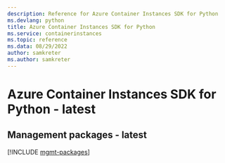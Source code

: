 ```yaml
---
description: Reference for Azure Container Instances SDK for Python
ms.devlang: python
title: Azure Container Instances SDK for Python
ms.service: containerinstances
ms.topic: reference
ms.data: 08/29/2022
author: samkreter
ms.author: samkreter
---
```

# Azure Container Instances SDK for Python - latest

## Management packages - latest
[!INCLUDE [mgmt-packages](container-instances-mgmt-index.md)]